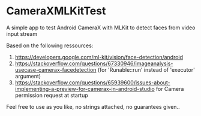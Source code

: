 # CameraXMLKitTest
A simple app to test Android CameraX with MLKit to detect faces from video input stream

Based on the following ressources:
1. https://developers.google.com/ml-kit/vision/face-detection/android
2. https://stackoverflow.com/questions/67330946/imageanalysis-usecase-camerax-facedetection (for 'Runable::run' instead of 'executor' argument)
3. https://stackoverflow.com/questions/65939600/issues-about-implementing-a-preview-for-camerax-in-android-studio for Camera permission request at startup

Feel free to use as you like, no strings attached, no guarantees given.. 
